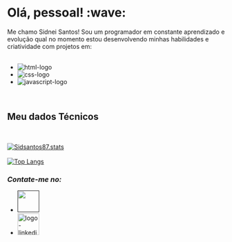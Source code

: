 <h1>Olá, pessoal! :wave:</h1>



Me chamo Sidnei Santos! Sou um programador em constante aprendizado e evolução qual no momento estou desenvolvendo minhas
habilidades e criatividade com projetos em:
<br>
<br>
  - <img src="https://img.shields.io/badge/HTML-239120?style=for-the-badge&logo=html5&logoColor=white" alt="html-logo">
  - <img src="https://img.shields.io/badge/CSS-239120?&style=for-the-badge&logo=css3&logoColor=white" alt="css-logo">
  - <img src="https://img.shields.io/badge/JavaScript-F7DF1E?style=for-the-badge&logo=javascript&logoColor=black" alt="javascript-logo">
 <br>

 <h2>Meu dados Técnicos</h2>
 <br>
 
 [![Sidsantos87.stats](https://github-readme-stats.vercel.app/api?username=Sidsantos87)](https://github.com/anuraghazra/github-readme-stats)
 <br>
 <br>
[![Top Langs](https://github-readme-stats.vercel.app/api/top-langs/?username=Sidsantos87)](https://github.com/anuraghazra/github-readme-stats)

<h3><i>Contate-me no:</i></h3>

<ul>
  <li>
<a href=""> <img src="https://th.bing.com/th/id/R.a330e248626552a23af35e5c46526234?rik=aCeYEG%2f6vtPYGg&pid=ImgRaw&r=0" width="50px"></a>
  </li>
  
<li>
  <a href="mailto:sidnei.desenvolvedor87@gmail.com">
  <img alt="logo-linkedin" src="https://static.dezeen.com/uploads/2020/10/gmail-google-logo-rebrand-workspace-design_dezeen_2364_col_0.jpg" width="50px">
</a>
</li>
 </ul>   



<!---
Sidsantos87/Sidsantos87 is a ✨ special ✨ repository because its `README.md` (this file) appears on your GitHub profile.
You can click the Preview link to take a look at your changes.
--->
